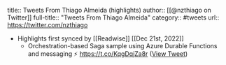 title:: Tweets From Thiago Almeida (highlights)
author:: [[@nzthiago on Twitter]]
full-title:: "Tweets From Thiago Almeida"
category:: #tweets
url:: https://twitter.com/nzthiago

- Highlights first synced by [[Readwise]] [[Dec 21st, 2022]]
	- Orchestration-based Saga sample using Azure Durable Functions and messaging ⚡️ https://t.co/KqgDqjZa8r ([View Tweet](https://twitter.com/nzthiago/status/1286388324068818950))
